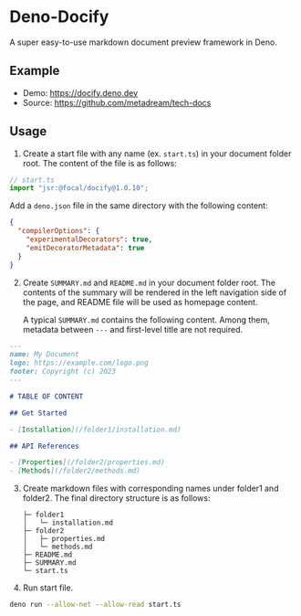 # Deno-Docify

A super easy-to-use markdown document preview framework in Deno.

## Example

- Demo: https://docify.deno.dev
- Source: https://github.com/metadream/tech-docs

## Usage

1. Create a start file with any name (ex. `start.ts`) in your document folder
   root. The content of the file is as follows:

```typescript
// start.ts
import "jsr:@focal/docify@1.0.10";
```

Add a `deno.json` file in the same directory with the following content:
```json
{
  "compilerOptions": {
    "experimentalDecorators": true,
    "emitDecoratorMetadata": true
  }
}
```

2. Create `SUMMARY.md` and `README.md` in your document folder root. The
   contents of the summary will be rendered in the left navigation side of the
   page, and README file will be used as homepage content.

   A typical `SUMMARY.md` contains the following content. Among them, metadata
   between `---` and first-level title are not required.

```markdown
---
name: My Document
logo: https://example.com/logo.png
footer: Copyright (c) 2023
---

# TABLE OF CONTENT

## Get Started

- [Installation](/folder1/installation.md)

## API References

- [Properties](/folder2/properties.md)
- [Methods](/folder2/methods.md)
```

3. Create markdown files with corresponding names under folder1 and folder2. The
   final directory structure is as follows:
   ```
   ├─ folder1
   │   └─ installation.md
   ├─ folder2
   │   ├─ properties.md
   │   └─ methods.md
   ├─ README.md
   ├─ SUMMARY.md
   └─ start.ts
   ```

4. Run start file.

```bash
deno run --allow-net --allow-read start.ts
```
